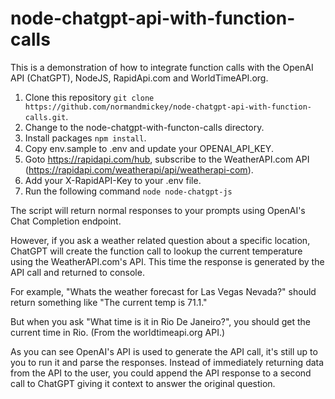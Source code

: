 # node-chatgpt-api-with-function-calls

This is a demonstration of how to integrate function calls with the OpenAI API (ChatGPT), NodeJS, RapidApi.com and WorldTimeAPI.org. 

1. Clone this repository `git clone https://github.com/normandmickey/node-chatgpt-api-with-function-calls.git`. 
2. Change to the node-chatgpt-with-functon-calls directory. 
3. Install packages `npm install`. 
4. Copy env.sample to .env and update your OPENAI_API_KEY. 
5. Goto https://rapidapi.com/hub, subscribe to the WeatherAPI.com API (https://rapidapi.com/weatherapi/api/weatherapi-com).
6. Add your X-RapidAPI-Key to your .env file. 
7. Run the following command `node node-chatgpt-js`

The script will return normal responses to your prompts using OpenAI's Chat Completion endpoint.    

However, if you ask a weather related question about a specific location, ChatGPT will create the function call to lookup the current temperature using the WeatherAPI.com's API. This time the response is generated by the API call and returned to console.  

For example, "Whats the weather forecast for Las Vegas Nevada?" should return something like "The current temp is 71.1."

But when you ask "What time is it in Rio De Janeiro?", you should get the current time in Rio. (From the worldtimeapi.org API.)

As you can see OpenAI's API is used to generate the API call, it's still up to you to run it and parse the responses.  Instead of immediately returning data from the API to the user, you could append the API response to a second call to ChatGPT giving it context to answer the original question. 
